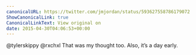 ```yaml
---
canonicalURL: https://twitter.com/jmjordan/status/593627558786179072
ShowCanonicalLink: true
CanonicalLinkText: View original on
date: 2015-04-30T04:06:53+00:00
---
```

@tylerskippy @rxchxl That was my thought too. Also, it’s a day early.